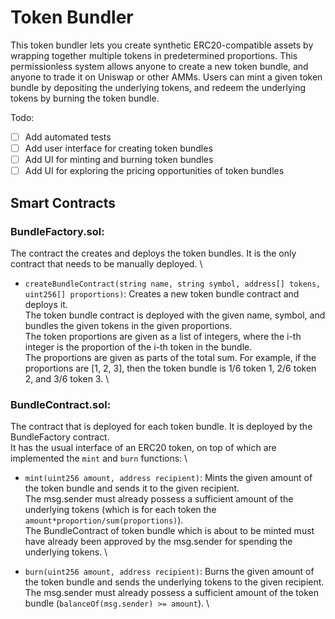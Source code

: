# Token Bundler

This token bundler lets you create synthetic ERC20-compatible assets by wrapping together multiple tokens in predetermined proportions.
This permissionless system allows anyone to create a new token bundle, and anyone to trade it on Uniswap or other AMMs.
Users can mint a given token bundle by depositing the underlying tokens, and redeem the underlying tokens by burning the token bundle.

Todo:
- [ ] Add automated tests
- [ ] Add user interface for creating token bundles
- [ ] Add UI for minting and burning token bundles
- [ ] Add UI for exploring the pricing opportunities of token bundles

## Smart Contracts

### BundleFactory.sol: 
The contract the creates and deploys the token bundles. It is the only contract that needs to be manually deployed. \

- `createBundleContract(string name, string symbol, address[] tokens, uint256[] proportions)`: Creates a new token bundle contract and deploys it. \
The token bundle contract is deployed with the given name, symbol, and bundles the given tokens in the given proportions. \
The token proportions are given as a list of integers, where the i-th integer is the proportion of the i-th token in the bundle. \
The proportions are given as parts of the total sum. For example, if the proportions are [1, 2, 3], then the token bundle is 1/6 token 1, 2/6 token 2, and 3/6 token 3. \

### BundleContract.sol: 
The contract that is deployed for each token bundle. It is deployed by the BundleFactory contract. \
It has the usual interface of an ERC20 token, on top of which are implemented the `mint` and `burn` functions: \

- `mint(uint256 amount, address recipient)`: Mints the given amount of the token bundle and sends it to the given recipient. \
The msg.sender must already possess a sufficient amount of the underlying tokens (which is for each token the `amount*proportion/sum(proportions)`). \
The BundleContract of token bundle which is about to be minted must have already been approved by the msg.sender for spending the underlying tokens. \

- `burn(uint256 amount, address recipient)`: Burns the given amount of the token bundle and sends the underlying tokens to the given recipient. \
The msg.sender must already possess a sufficient amount of the token bundle (`balanceOf(msg.sender) >= amount`). \
